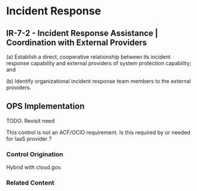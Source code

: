 # Incident Response
## IR-7-2 - Incident Response Assistance | Coordination with External Providers

(a) Establish a direct, cooperative relationship between its incident response capability and external providers of system protection capability; and

(b) Identify organizational incident response team members to the external providers.

## OPS Implementation

TODO: Revisit need

This control is not an ACF/OCIO requirement. Is this required by or needed for IaaS provider ?

### Control Origination

Hybrid with cloud.gov.

### Related Content
